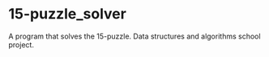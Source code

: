 # 15-puzzle_solver
A program that solves the 15-puzzle. Data structures and algorithms school project.
